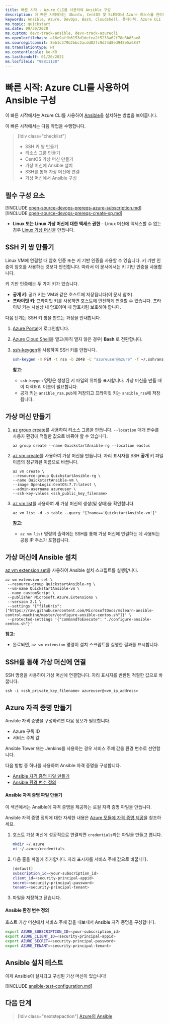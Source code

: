 ```yaml
---
title: 빠른 시작 - Azure CLI를 사용하여 Ansible 구성
description: 이 빠른 시작에서는 Ubuntu, CentOS 및 SLES에서 Azure 리소스를 관리하기 위해 Ansible을 설치 및 구성하는 방법을 알아봅니다.
keywords: Ansible, Azure, DevOps, Bash, cloudshell, 플레이북, Azure CLI
ms.topic: quickstart
ms.date: 09/30/2020
ms.custom: devx-track-ansible, devx-track-azurecli
ms.openlocfilehash: a16e9affb6153d1defea2f5233a62f78d3b85ae8
ms.sourcegitcommit: 8eb1c379b2bbc2acdd82fc9d24d8ed948e5a6847
ms.translationtype: HT
ms.contentlocale: ko-KR
ms.lasthandoff: 01/26/2021
ms.locfileid: "98811128"
---
```

# <a name="quickstart-configure-ansible-using-azure-cli"></a>빠른 시작: Azure CLI를 사용하여 Ansible 구성

이 빠른 시작에서는 Azure CLI를 사용하여 [Ansible](https://docs.ansible.com/)을 설치하는 방법을 보여줍니다.

이 빠른 시작에서는 다음 작업을 수행합니다.

> [!div class="checklist"]
> * SSH 키 쌍 만들기
> * 리소스 그룹 만들기
> * CentOS 가상 머신 만들기 
> * 가상 머신에 Ansible 설치
> * SSH를 통해 가상 머신에 연결
> * 가상 머신에서 Ansible 구성

## <a name="prerequisites"></a>필수 구성 요소

[!INCLUDE [open-source-devops-prereqs-azure-subscription.md](../includes/open-source-devops-prereqs-azure-subscription.md)]
[!INCLUDE [open-source-devops-prereqs-create-sp.md](../includes/open-source-devops-prereqs-create-service-principal.md)]
- **Linux 또는 Linux 가상 머신에 대한 액세스 권한** - Linux 머신에 액세스할 수 없는 경우 [Linux 가상 머신](/azure/virtual-network/quick-create-cli)을 만듭니다.

## <a name="create-an-ssh-key-pair"></a>SSH 키 쌍 만들기

Linux VM에 연결할 때 암호 인증 또는 키 기반 인증을 사용할 수 있습니다. 키 기반 인증이 암호를 사용하는 것보다 안전합니다. 따라서 이 문서에서는 키 기반 인증을 사용합니다.

키 기반 인증에는 두 가지 키가 있습니다.

- **공개 키**: 공개 키는 VM과 같은 호스트에 저장됩니다(이 문서 참조).
- **프라이빗 키**: 프라이빗 키를 사용하면 호스트에 안전하게 연결할 수 있습니다. 프라이빗 키는 사실상 내 암호이며 내 암호처럼 보호해야 합니다.
        
다음 단계는 SSH 키 쌍을 만드는 과정을 안내합니다.

1. [Azure Portal](https://portal.azure.com)에 로그인합니다.

1. [Azure Cloud Shell](/azure/cloud-shell/overview)을 열고(아직 열지 않은 경우) **Bash** 로 전환합니다.

1. [ssh-keygen](https://www.ssh.com/ssh/keygen/)을 사용하여 SSH 키를 만듭니다.

    ```bash
    ssh-keygen -m PEM -t rsa -b 2048 -C "azureuser@azure" -f ~/.ssh/ansible_rsa -N ""
    ```

    **참고**:

    - `ssh-keygen` 명령은 생성된 키 파일의 위치를 표시합니다. 가상 머신을 만들 때 이 디렉터리 이름이 필요합니다.
    - 공개 키는 `ansible_rsa.pub`에 저장되고 프라이빗 키는 `ansible_rsa`에 저장됩니다.

## <a name="create-a-virtual-machine"></a>가상 머신 만들기

1. [az group create](/cli/azure/group#az-group-create)를 사용하여 리소스 그룹을 만듭니다. `--location` 매개 변수를 사용자 환경에 적절한 값으로 바꿔야 할 수 있습니다.

    ```azurecli
    az group create --name QuickstartAnsible-rg --location eastus
    ```

1. [az vm create](/cli/azure/vm#az-vm-create)를 사용하여 가상 머신을 만듭니다. 자리 표시자를 SSH **공개** 키 파일 이름의 정규화된 이름으로 바꿉니다.

    ```azurecli
    az vm create \
    --resource-group QuickstartAnsible-rg \
    --name QuickstartAnsible-vm \
    --image OpenLogic:CentOS:7.7:latest \
    --admin-username azureuser \
    --ssh-key-values <ssh_public_key_filename>
    ```

1. [az vm list](/cli/azure/vm#az-vm-list)를 사용하여 새 가상 머신의 생성(및 상태)을 확인합니다.

    ```azurecli
    az vm list -d -o table --query "[?name=='QuickstartAnsible-vm']"
    ```

    **참고**:

    - `az vm list` 명령의 출력에는 SSH를 통해 가상 머신에 연결하는 데 사용되는 공용 IP 주소가 포함됩니다.

## <a name="install-ansible-on-the-virtual-machine"></a>가상 머신에 Ansible 설치

[az vm extension set](/cli/azure/vm/extension?#az-vm-extension-set)을 사용하여 Ansible 설치 스크립트를 실행합니다.

```azurecli
az vm extension set \
 --resource-group QuickstartAnsible-rg \
 --vm-name QuickstartAnsible-vm \
 --name customScript \
 --publisher Microsoft.Azure.Extensions \
 --version 2.1 \
 --settings '{"fileUris":["https://raw.githubusercontent.com/MicrosoftDocs/mslearn-ansible-control-machine/master/configure-ansible-centos.sh"]}' \
 --protected-settings '{"commandToExecute": "./configure-ansible-centos.sh"}'
```

**참고:**

- 완료되면, `az vm extension` 명령이 설치 스크립트를 실행한 결과를 표시합니다.

## <a name="connect-to-your-virtual-machine-via-ssh"></a>SSH를 통해 가상 머신에 연결

SSH 명령을 사용하여 가상 머신에 연결합니다. 자리 표시자를 반환된 적절한 값으로 바꿉니다.

```azurecli
ssh -i <ssh_private_key_filename> azureuser@<vm_ip_address>
```

## <a name="create-azure-credentials"></a>Azure 자격 증명 만들기

Ansible 자격 증명을 구성하려면 다음 정보가 필요합니다.

* Azure 구독 ID
* 서비스 주체 값

Ansible Tower 또는 Jenkins를 사용하는 경우 서비스 주체 값을 환경 변수로 선언합니다.

다음 방법 중 하나를 사용하여 Ansible 자격 증명을 구성합니다.

- [Ansible 자격 증명 파일 만들기](#file-credentials)
- [Ansible 환경 변수 정의](#env-credentials)

#### <a name="span-idfile-credentials-create-ansible-credentials-file"></a><span id="file-credentials"/> Ansible 자격 증명 파일 만들기

이 섹션에서는 Ansible에 자격 증명을 제공하는 로컬 자격 증명 파일을 만듭니다.

Ansible 자격 증명 정의에 대한 자세한 내용은 [Azure 모듈에 자격 증명 제공](https://docs.ansible.com/ansible/latest/scenario_guides/guide_azure.html)을 참조하세요.

1. 호스트 가상 머신에 성공적으로 연결되면 `credentials`라는 파일을 만들고 엽니다.

    ```bash
    mkdir ~/.azure
    vi ~/.azure/credentials
    ```

1. 다음 줄을 파일에 추가합니다. 자리 표시자를 서비스 주체 값으로 바꿉니다.

    ```bash
    [default]
    subscription_id=<your-subscription_id>
    client_id=<security-principal-appid>
    secret=<security-principal-password>
    tenant=<security-principal-tenant>
    ```

1. 파일을 저장하고 닫습니다.

#### <a name="span-idenv-credentialsdefine-ansible-environment-variables"></a><span id="env-credentials"/>Ansible 환경 변수 정의

호스트 가상 머신에서 서비스 주체 값을 내보내서 Ansible 자격 증명을 구성합니다.

```bash
export AZURE_SUBSCRIPTION_ID=<your-subscription_id>
export AZURE_CLIENT_ID=<security-principal-appid>
export AZURE_SECRET=<security-principal-password>
export AZURE_TENANT=<security-principal-tenant>
```

## <a name="test-ansible-installation"></a>Ansible 설치 테스트

이제 Ansible이 설치되고 구성된 가상 머신이 있습니다!

[!INCLUDE [ansible-test-configuration.md](includes/ansible-test-configuration.md)]

## <a name="next-steps"></a>다음 단계

> [!div class="nextstepaction"]
> [Azure의 Ansible](./index.yml)
